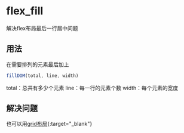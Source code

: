 # flex_fill
解决flex布局最后一行居中问题

## 用法
在需要排列的元素最后加上
```js
fillDOM(total, line, width)
```
total：总共有多少个元素
line：每一行的元素个数
width：每个元素的宽度

## 解决问题

也可以用[grid布局](https://www.jianshu.com/p/3762f214cd6f){:target="_blank"}



